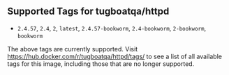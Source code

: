 ## Supported Tags for tugboatqa/httpd

* `2.4.57`, `2.4`, `2`, `latest`, `2.4.57-bookworm`, `2.4-bookworm`, `2-bookworm`, `bookworm`

The above tags are currently supported. Visit https://hub.docker.com/r/tugboatqa/httpd/tags/ to see a list of all available tags for this image, including those that are no longer supported.
